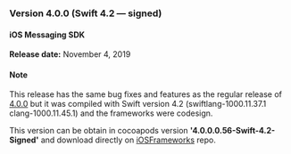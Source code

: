 ### Version 4.0.0 (Swift 4.2 — signed)

#### iOS Messaging SDK

**Release date:** November 4, 2019

#### Note

This release has the same bug fixes and features as the regular release of [4.0.0](mobile-app-messaging-sdk-for-ios-all-releases-regular-releases.html#ios-messaging-sdk---version-400) but it was compiled with Swift version 4.2 (swiftlang-1000.11.37.1 clang-1000.11.45.1) and the frameworks were codesign.

This version can be obtain in cocoapods version **'4.0.0.0.56-Swift-4.2-Signed'** and download directly on [iOSFrameworks](https://github.com/LivePersonInc/iOSFrameworks/tree/4.0.0.0.56-Swift-4.2-Signed) repo.